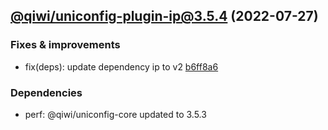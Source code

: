 ## [@qiwi/uniconfig-plugin-ip@3.5.4](https://github.com/qiwi/uniconfig/compare/@qiwi/uniconfig-plugin-ip@3.5.3...2022.7.27-qiwi.uniconfig-plugin-ip.3.5.4-f0) (2022-07-27)

### Fixes & improvements
* fix(deps): update dependency ip to v2 [b6ff8a6](https://github.com/qiwi/uniconfig/commit/b6ff8a6ddf585794425a466abe5fab6d1cb69ed4)

### Dependencies
* perf: @qiwi/uniconfig-core updated to 3.5.3


